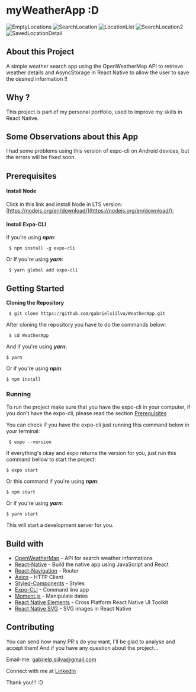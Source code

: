 # myWeatherApp :D


![EmptyLocations](/assets/app-preview/EmptyDashboard.png)
![SearchLocation](/assets/app-preview/Location1.png)
![LocationList](/assets/app-preview/LocationList.png)
![SearchLocation2](/assets/app-preview/Location2.png)
![SavedLocationDetail](/assets/app-preview/weatherSavedDetail.png)


## About this Project

A simple weather search app using the OpenWeatherMap API to retrieve weather details and AsyncStorage in React Native to allow the user to save the desired information !!

## Why ?

This project is part of my personal portfolio, used to improve my skills in React Native.

## Some Observations about this App

I had some problems using this version of expo-cli on Android devices, but the errors will be fixed soon.

## Prerequisites

#### Install Node
Click in this link and install Node in LTS version: [https://nodejs.org/en/download/](https://nodejs.org/en/download/);

#### Install Expo-CLI

If you're using  _**npm**_:

```
 $ npm install -g expo-cli

```

Or If you're using  _**yarn**_:

```
 $ yarn global add expo-cli
```

## Getting Started

**Cloning the Repository**

```
 $ git clone https://github.com/gabrielsiilva/WeatherApp.git

```

After cloning the repository you have to do the commands below:

```
 $ cd WeatherApp

```

And if you're using  _**yarn**_:

```
$ yarn

```

Or if you're using  _**npm**_:

```
$ npm install
```

### Running

To run the project make sure that you have the expo-cli in your computer, if you don't have the expo-cli, please read the section  [Prerequisites](https://github.com/gabrielsiilva/ReactNativeInstagramClone/tree/development#prerequisites)

You can check if you have the expo-cli just running this command below in your terminal:

```
 $ expo --version

```

If everything's okay and expo returns the version for you, just run this command bellow to start the project:

```
$ expo start

```

Or this command if you're using  _**npm**_:

```
$ npm start

```

Or if you're using  _**yarn**_:

```
$ yarn start

```

This will start a development server for you.


## Build with
- [OpenWeatherMap]([https://openweathermap.org/forecast5](https://openweathermap.org/forecast5)) - API for search weather informations
-   [React-Native](https://facebook.github.io/react-native/)  - Build the native app using JavaScript and React
-   [React-Navigation](https://reactnavigation.org/docs/en/getting-started.html)  - Router
- [Axios](https://github.com/axios/axios) - HTTP Client
- [Styled-Components](https://www.styled-components.com/) - Styles
- [Expo-CLI]([https://docs.expo.io/versions/latest/workflow/expo-cli/](https://docs.expo.io/versions/latest/workflow/expo-cli/)) - Command line app
- [Moment.js]([https://momentjs.com/](https://momentjs.com/)) - Manipulate dates
- [React Native Elements]([https://react-native-elements.github.io/react-native-elements/](https://react-native-elements.github.io/react-native-elements/)) - Cross Platform React Native UI Toolkit
- [React Native SVG]([https://github.com/react-native-community/react-native-svg](https://github.com/react-native-community/react-native-svg)) - SVG images in React Native


## Contributing

You can send how many PR's do you want, I'll be glad to analyse and accept them! And if you have any question about the project...

Email-me:  [gabrielp.siilva@gmail.com](mailto:gabrielp.siilva@gmail.com)

Connect with me at  [LinkedIn](https://www.linkedin.com/in/gabrielsiilva/)

Thank you!!! :D
